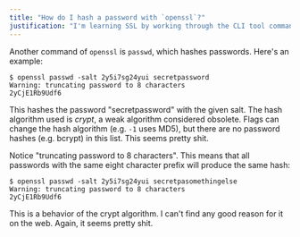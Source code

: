 ```yaml
---
title: "How do I hash a password with `openssl`?"
justification: "I'm learning SSL by working through the CLI tool commands."
---
```


Another command of `openssl` is `passwd`, which hashes passwords. Here's an example:

```
$ openssl passwd -salt 2y5i7sg24yui secretpassword
Warning: truncating password to 8 characters
2yCjE1Rb9Udf6
```

This hashes the password "secretpassword" with the given salt. The hash algorithm used is _crypt_, a weak algorithm considered obsolete. Flags can change the hash algorithm (e.g. `-1` uses MD5), but there are no password hashes (e.g. bcrypt) in this list. This seems pretty shit.

Notice "truncating password to 8 characters". This means that all passwords with the same eight character prefix will produce the same hash:

```
$ openssl passwd -salt 2y5i7sg24yui secretpasomethingelse
Warning: truncating password to 8 characters
2yCjE1Rb9Udf6
```

This is a behavior of the crypt algorithm. I can't find any good reason for it on the web. Again, it seems pretty shit.
